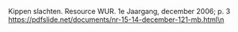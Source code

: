 Kippen slachten. Resource WUR. 1e Jaargang, december 2006; p. 3 https://pdfslide.net/documents/nr-15-14-december-121-mb.html\n